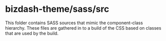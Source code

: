 # bizdash-theme/sass/src

This folder contains SASS sources that mimic the component-class hierarchy. These files
are gathered in to a build of the CSS based on classes that are used by the build.
